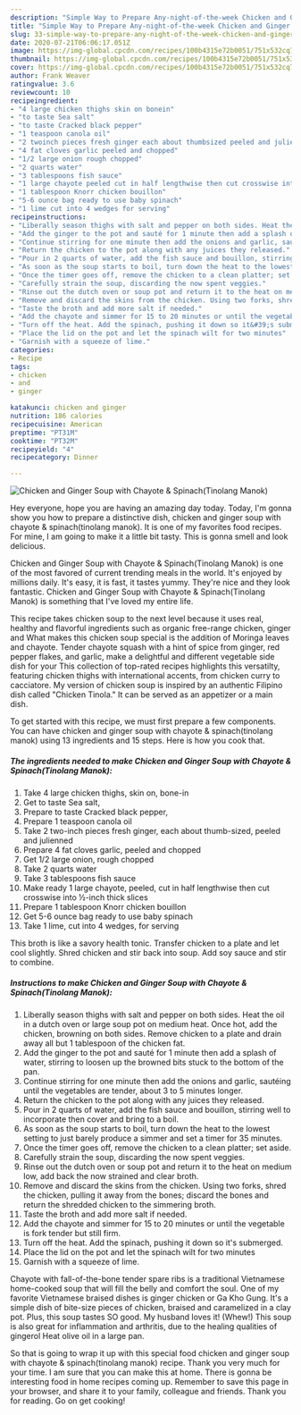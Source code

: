 ```yaml
---
description: "Simple Way to Prepare Any-night-of-the-week Chicken and Ginger Soup with Chayote &amp;amp; Spinach(Tinolang Manok)"
title: "Simple Way to Prepare Any-night-of-the-week Chicken and Ginger Soup with Chayote &amp;amp; Spinach(Tinolang Manok)"
slug: 33-simple-way-to-prepare-any-night-of-the-week-chicken-and-ginger-soup-with-chayote-and-amp-spinachtinolang-manok
date: 2020-07-21T06:06:17.051Z
image: https://img-global.cpcdn.com/recipes/100b4315e72b0051/751x532cq70/chicken-and-ginger-soup-with-chayote-spinachtinolang-manok-recipe-main-photo.jpg
thumbnail: https://img-global.cpcdn.com/recipes/100b4315e72b0051/751x532cq70/chicken-and-ginger-soup-with-chayote-spinachtinolang-manok-recipe-main-photo.jpg
cover: https://img-global.cpcdn.com/recipes/100b4315e72b0051/751x532cq70/chicken-and-ginger-soup-with-chayote-spinachtinolang-manok-recipe-main-photo.jpg
author: Frank Weaver
ratingvalue: 3.6
reviewcount: 10
recipeingredient:
- "4 large chicken thighs skin on bonein"
- "to taste Sea salt"
- "to taste Cracked black pepper"
- "1 teaspoon canola oil"
- "2 twoinch pieces fresh ginger each about thumbsized peeled and julienned"
- "4 fat cloves garlic peeled and chopped"
- "1/2 large onion rough chopped"
- "2 quarts water"
- "3 tablespoons fish sauce"
- "1 large chayote peeled cut in half lengthwise then cut crosswise into inch thick slices"
- "1 tablespoon Knorr chicken bouillon"
- "5-6 ounce bag ready to use baby spinach"
- "1 lime cut into 4 wedges for serving"
recipeinstructions:
- "Liberally season thighs with salt and pepper on both sides. Heat the oil in a dutch oven or large soup pot on medium heat. Once hot, add the chicken, browning on both sides. Remove chicken to a plate and drain away all but 1 tablespoon of the chicken fat."
- "Add the ginger to the pot and sauté for 1 minute then add a splash of water, stirring to loosen up the browned bits stuck to the bottom of the pan."
- "Continue stirring for one minute then add the onions and garlic, sautéing until the vegetables are tender, about 3 to 5 minutes longer."
- "Return the chicken to the pot along with any juices they released."
- "Pour in 2 quarts of water, add the fish sauce and bouillon, stirring well to incorporate then cover and bring to a boil."
- "As soon as the soup starts to boil, turn down the heat to the lowest setting to just barely produce a simmer and set a timer for 35 minutes."
- "Once the timer goes off, remove the chicken to a clean platter; set aside."
- "Carefully strain the soup, discarding the now spent veggies."
- "Rinse out the dutch oven or soup pot and return it to the heat on medium low, add back the now strained and clear broth."
- "Remove and discard the skins from the chicken. Using two forks, shred the chicken, pulling it away from the bones; discard the bones and return the shredded chicken to the simmering broth."
- "Taste the broth and add more salt if needed."
- "Add the chayote and simmer for 15 to 20 minutes or until the vegetable is fork tender but still firm."
- "Turn off the heat. Add the spinach, pushing it down so it&#39;s submerged."
- "Place the lid on the pot and let the spinach wilt for two minutes"
- "Garnish with a squeeze of lime."
categories:
- Recipe
tags:
- chicken
- and
- ginger

katakunci: chicken and ginger 
nutrition: 186 calories
recipecuisine: American
preptime: "PT31M"
cooktime: "PT32M"
recipeyield: "4"
recipecategory: Dinner

---
```



![Chicken and Ginger Soup with Chayote &amp; Spinach(Tinolang Manok)](https://img-global.cpcdn.com/recipes/100b4315e72b0051/751x532cq70/chicken-and-ginger-soup-with-chayote-spinachtinolang-manok-recipe-main-photo.jpg)

Hey everyone, hope you are having an amazing day today. Today, I'm gonna show you how to prepare a distinctive dish, chicken and ginger soup with chayote &amp; spinach(tinolang manok). It is one of my favorites food recipes. For mine, I am going to make it a little bit tasty. This is gonna smell and look delicious.

Chicken and Ginger Soup with Chayote &amp; Spinach(Tinolang Manok) is one of the most favored of current trending meals in the world. It's enjoyed by millions daily. It's easy, it is fast, it tastes yummy. They're nice and they look fantastic. Chicken and Ginger Soup with Chayote &amp; Spinach(Tinolang Manok) is something that I've loved my entire life.

This recipe takes chicken soup to the next level because it uses real, healthy and flavorful ingredients such as organic free-range chicken, ginger and What makes this chicken soup special is the addition of Moringa leaves and chayote. Tender chayote squash with a hint of spice from ginger, red pepper flakes, and garlic, make a delightful and different vegetable side dish for your This collection of top-rated recipes highlights this versatilty, featuring chicken thighs with international accents, from chicken curry to cacciatore. My version of chicken soup is inspired by an authentic Filipino dish called &#34;Chicken Tinola.&#34; It can be served as an appetizer or a main dish.


To get started with this recipe, we must first prepare a few components. You can have chicken and ginger soup with chayote &amp; spinach(tinolang manok) using 13 ingredients and 15 steps. Here is how you cook that.

<!--inarticleads1-->

##### The ingredients needed to make Chicken and Ginger Soup with Chayote &amp; Spinach(Tinolang Manok):

1. Take 4 large chicken thighs, skin on, bone-in
1. Get to taste Sea salt,
1. Prepare to taste Cracked black pepper,
1. Prepare 1 teaspoon canola oil
1. Take 2 two-inch pieces fresh ginger, each about thumb-sized, peeled and julienned
1. Prepare 4 fat cloves garlic, peeled and chopped
1. Get 1/2 large onion, rough chopped
1. Take 2 quarts water
1. Take 3 tablespoons fish sauce
1. Make ready 1 large chayote, peeled, cut in half lengthwise then cut crosswise into ½-inch thick slices
1. Prepare 1 tablespoon Knorr chicken bouillon
1. Get 5-6 ounce bag ready to use baby spinach
1. Take 1 lime, cut into 4 wedges, for serving


This broth is like a savory health tonic. Transfer chicken to a plate and let cool slightly. Shred chicken and stir back into soup. Add soy sauce and stir to combine. 

<!--inarticleads2-->

##### Instructions to make Chicken and Ginger Soup with Chayote &amp; Spinach(Tinolang Manok):

1. Liberally season thighs with salt and pepper on both sides. Heat the oil in a dutch oven or large soup pot on medium heat. Once hot, add the chicken, browning on both sides. Remove chicken to a plate and drain away all but 1 tablespoon of the chicken fat.
1. Add the ginger to the pot and sauté for 1 minute then add a splash of water, stirring to loosen up the browned bits stuck to the bottom of the pan.
1. Continue stirring for one minute then add the onions and garlic, sautéing until the vegetables are tender, about 3 to 5 minutes longer.
1. Return the chicken to the pot along with any juices they released.
1. Pour in 2 quarts of water, add the fish sauce and bouillon, stirring well to incorporate then cover and bring to a boil.
1. As soon as the soup starts to boil, turn down the heat to the lowest setting to just barely produce a simmer and set a timer for 35 minutes.
1. Once the timer goes off, remove the chicken to a clean platter; set aside.
1. Carefully strain the soup, discarding the now spent veggies.
1. Rinse out the dutch oven or soup pot and return it to the heat on medium low, add back the now strained and clear broth.
1. Remove and discard the skins from the chicken. Using two forks, shred the chicken, pulling it away from the bones; discard the bones and return the shredded chicken to the simmering broth.
1. Taste the broth and add more salt if needed.
1. Add the chayote and simmer for 15 to 20 minutes or until the vegetable is fork tender but still firm.
1. Turn off the heat. Add the spinach, pushing it down so it&#39;s submerged.
1. Place the lid on the pot and let the spinach wilt for two minutes
1. Garnish with a squeeze of lime.


Chayote with fall-of-the-bone tender spare ribs is a traditional Vietnamese home-cooked soup that will fill the belly and comfort the soul. One of my favorite Vietnamese braised dishes is ginger chicken or Ga Kho Gung. It&#39;s a simple dish of bite-size pieces of chicken, braised and caramelized in a clay pot. Plus, this soup tastes SO good. My husband loves it! (Whew!) This soup is also great for inflammation and arthritis, due to the healing qualities of gingerol Heat olive oil in a large pan. 

So that is going to wrap it up with this special food chicken and ginger soup with chayote &amp; spinach(tinolang manok) recipe. Thank you very much for your time. I am sure that you can make this at home. There is gonna be interesting food in home recipes coming up. Remember to save this page in your browser, and share it to your family, colleague and friends. Thank you for reading. Go on get cooking!
